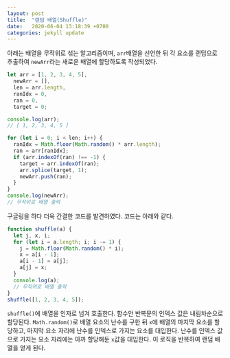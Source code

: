 ```yaml
---
layout: post
title:  "랜덤 배열(Shuffle)"
date:   2020-06-04 13:18:39 +0700
categories: jekyll update
---
```


아래는 배열을 무작위로 섞는 알고리즘이며, `arr`배열을 선언한 뒤 각 요소를 랜덤으로 추출하여 `newArr`라는 새로운 배열에 할당하도록 작성되었다.

```javascript
let arr = [1, 2, 3, 4, 5],
  newArr = [],
  len = arr.length,
  ranIdx = 0,
  ran = 0,
  target = 0;

console.log(arr);
// [ 1, 2, 3, 4, 5 ]

for (let i = 0; i < len; i++) {
  ranIdx = Math.floor(Math.random() * arr.length);
  ran = arr[ranIdx];
  if (arr.indexOf(ran) !== -1) {
    target = arr.indexOf(ran);
    arr.splice(target, 1);
    newArr.push(ran);
  }
}
console.log(newArr);
// 무작위로 배열 출력
```

구글링을 하다 더욱 간결한 코드를 발견하였다. 코드는 아래와 같다.

```javascript
function shuffle(a) {
  let j, x, i;
  for (let i = a.length; i; i -= 1) {
    j = Math.floor(Math.random() * i);
    x = a[i - 1];
    a[i - 1] = a[j];
    a[j] = x;
  }
  console.log(a);
  // 무작위로 배열 출력
}
shuffle([1, 2, 3, 4, 5]);
```

 `shuffle()`에 배열을 인자로 넘겨 호출한다. 함수안 반복문의 인덱스 값은 내림차순으로 할당된다. `Math.random()`로 배열 요소의 난수를 구한 뒤 `x`에 배열의 마지막 요소를 할당하고, 마지막 요소 자리에 난수를 인덱스로 가지는 요소를 대입한다. 난수를 인덱스 값으로 가지는 요소 자리에는 아까 할당해둔 `x`값을 대입한다. 이 로직을 반복하여 랜덤 배열을 얻게 된다.

